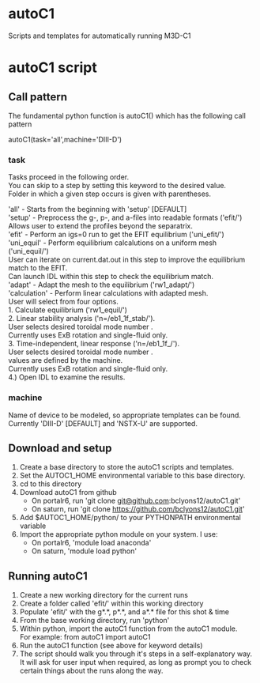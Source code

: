 # autoC1
Scripts and templates for automatically running M3D-C1


autoC1 script
=============

Call pattern
------------

The fundamental python function is autoC1() which has the following call pattern

autoC1(task='all',machine='DIII-D')


### task

Tasks proceed in the following order.  
You can skip to a step by setting this keyword to the desired value.  
Folder in which a given step occurs is given with parentheses.  

'all'         - Starts from the beginning with 'setup' [DEFAULT]  
'setup'       - Preprocess the g-, p-, and a-files into readable formats ('efit/')  
	        Allows user to extend the profiles beyond the separatrix.  
'efit'        - Perform an igs=0 run to get the EFIT equilibrium ('uni_efit/')  
'uni_equil'   - Perform equilibrium calcalutions on a uniform mesh ('uni_equil/')  
	        User can iterate on current.dat.out in this step to improve 
	            the equilibrium match to the EFIT.  
	        Can launch IDL within this step to check the equilibrium match.  
'adapt'       - Adapt the mesh to the equilibrium ('rw1_adapt/')  
'calculation' - Perform linear calculations with adapted mesh.  
	      	User will select from four options.  
		1. Calculate equilibrium ('rw1_equil/')  
		2. Linear stability analysis ('n=<ntor>/eb1_1f_stab/').  
		   User selects desired toroidal mode number <ntor>.  
		   Currently uses ExB rotation and single-fluid only.  
		3. Time-independent, linear response ('n=<ntor>/eb1_1f_<coil>/').  
		   User selects desired toroidal mode number <ntor>.  
		   <coil> values are defined by the machine.  
		   Currently uses ExB rotation and single-fluid only.  
		4.) Open IDL to examine the results.  

### machine

Name of device to be modeled, so appropriate templates can be found.  
Currently 'DIII-D' [DEFAULT] and 'NSTX-U' are supported.


Download and setup
------------------

1. Create a base directory to store the autoC1 scripts and templates.
2. Set the AUTOC1_HOME environmental variable to this base directory.
3. cd to this directory
4. Download autoC1 from github  
   * On portalr6, run 'git clone git@github.com:bclyons12/autoC1.git'
   * On saturn,   run 'git clone https://github.com/bclyons12/autoC1.git'
5. Add $AUTOC1_HOME/python/ to your PYTHONPATH environmental variable
6. Import the appropriate python module on your system.  I use:
   * On portalr6, 'module load anaconda'
   * On saturn,   'module load python'


Running autoC1
--------------

1. Create a new working directory for the current runs
2. Create a folder called 'efit/' within this working directory
3. Populate 'efit/' with the g\*.\*, p\*.\*, and a\*.\* file for this shot & time
4. From the base working directory, run 'python'
5. Within python, import the autoC1 function from the autoC1 module.  
   For example:  from autoC1 import autoC1
6. Run the autoC1 function (see above for keyword details)
7. The script should walk you through it's steps in a self-explanatory way.  
   It will ask for user input when required, as long as prompt you to check certain things
   about the runs along the way.
